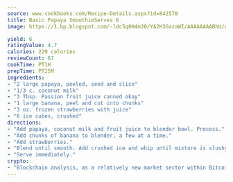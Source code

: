 ```yaml
---
source: www.cookbooks.com/Recipe-Details.aspx?id=842578
title: Basic Papaya SmoothieServes 6  
image: https://1.bp.blogspot.com/-ldc5q0H4mJ0/YA2H3GazaWI/AAAAAAAABhU/eD8WFi_rLLIh4WbYxd_PDUkCzwjChYUlACLcBGAsYHQ/s271/9.png

yield: 6
ratingValue: 4.7
calories: 229 calories
reviewCount: 67
cookTime: PT1H
prepTime: PT25M
ingredients:
- "2 large papaya, peeled, seed and slice"
- "1/3 c. coconut milk"
- "3 Tbsp. Passion fruit juice canned okay"
- "1 large banana, peel and cut into chunks"
- "3 oz. frozen strawberries with juice"
- "6 ice cubes, crushed"
directions:
- "Add papaya, coconut milk and fruit juice to blender bowl. Process."
- "Add chunks of banana to blender, a few at a time."
- "Add strawberries."
- "Blend until smooth. Add crushed ice and whip until mixture is slushy."
- "Serve immediately."
crypto:
- "Blockchain analysis, as a relatively new market sector within Bitcoin, demonstrates the weakness of pseudonymity."
---
```

